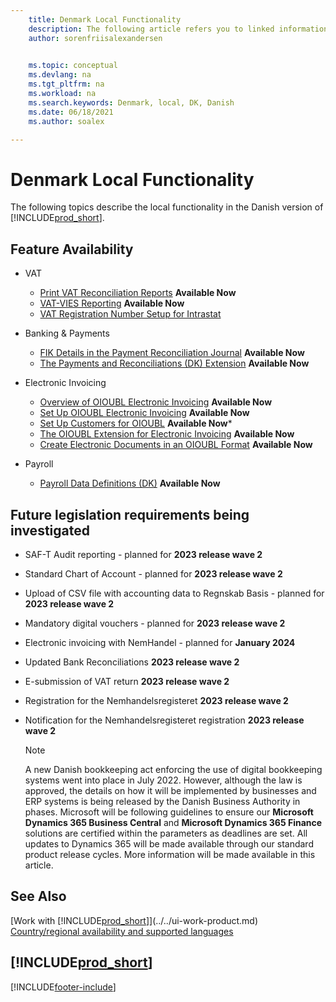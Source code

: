 ```yaml
---
    title: Denmark Local Functionality
    description: The following article refers you to linked information that describes local functionality in Denmark.
    author: sorenfriisalexandersen

    
    ms.topic: conceptual
    ms.devlang: na
    ms.tgt_pltfrm: na
    ms.workload: na
    ms.search.keywords: Denmark, local, DK, Danish
    ms.date: 06/18/2021
    ms.author: soalex

---
```

# Denmark Local Functionality

The following topics describe the local functionality in the Danish version of [!INCLUDE[prod_short](../../includes/prod_short.md)].  

## Feature Availability

* VAT
    * [Print VAT Reconciliation Reports](how-to-print-vat-reconciliation-reports.md) **Available Now**
    * [VAT-VIES Reporting](vat-vies-reporting.md) **Available Now**
    * [VAT Registration Number Setup for Intrastat](vat-registration-no-intrastat.md)  

* Banking & Payments
    * [FIK Details in the Payment Reconciliation Journal](fik-details-in-the-payment-reconciliation-journal.md) **Available Now**
    * [The Payments and Reconciliations (DK) Extension](../../ui-extensions-payments-reconciliation-formats-dk.md) **Available Now**

* Electronic Invoicing
    * [Overview of OIOUBL Electronic Invoicing](oioubl-electronic-invoicing-overview.md) **Available Now**
    * [Set Up OIOUBL Electronic Invoicing](how-to-set-up-oioubl.md) **Available Now**
    * [Set Up Customers for OIOUBL](how-to-set-up-customers-for-oioubl.md) **Available Now***
    * [The OIOUBL Extension for Electronic Invoicing](ui-extensions-oioubl.md) **Available Now**
    * [Create Electronic Documents in an OIOUBL Format](how-to-create-electronic-documents-by-using-oioubl.md) **Available Now**

* Payroll
    * [Payroll Data Definitions (DK)](ui-extensions-payroll-data-definitions-dk.md) **Available Now**

## Future legislation requirements being investigated

* SAF-T Audit reporting - planned for **2023 release wave 2**
* Standard Chart of Account - planned for **2023 release wave 2**
* Upload of CSV file with accounting data to Regnskab Basis - planned for **2023 release wave 2**
* Mandatory digital vouchers - planned for **2023 release wave 2**
* Electronic invoicing with NemHandel - planned for **January 2024**
* Updated Bank Reconciliations **2023 release wave 2**
* E-submission of VAT return **2023 release wave 2**
* Registration for the Nemhandelsregisteret **2023 release wave 2**
* Notification for the Nemhandelsregisteret registration **2023 release wave 2**

    > [!Note]  
    > A new Danish bookkeeping act enforcing the use of digital bookkeeping systems went into place in July 2022. However, although the law is approved, the details on how it will be implemented by businesses and ERP systems is being released by the Danish Business Authority in phases. Microsoft will be following guidelines to ensure our **Microsoft Dynamics 365 Business Central** and **Microsoft Dynamics 365 Finance** solutions are certified within the parameters as deadlines are set. All updates to Dynamics 365 will be made available through our standard product release cycles. More information will be made available in this article.

## See Also

[Work with [!INCLUDE[prod_short](../../includes/prod_short.md)]](../../ui-work-product.md)  
[Country/regional availability and supported languages](/dynamics365/business-central/dev-itpro/compliance/apptest-countries-and-translations)  

## [!INCLUDE[prod_short](../../includes/free_trial_md.md)]  


[!INCLUDE[footer-include](../../includes/footer-banner.md)]
